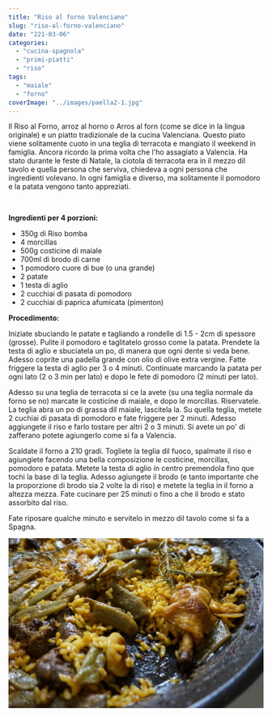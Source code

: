 ```yaml
---
title: "Riso al forno Valenciano"
slug: "riso-al-forno-valenciano"
date: "221-03-06"
categories: 
  - "cucina-spagnola"
  - "primi-piatti"
  - "riso"
tags: 
  - "maiale"
  - "forno"
coverImage: "../images/paella2-1.jpg"
---
```


Il Riso al Forno, arroz al horno o Arros al forn (come se dice in la lingua originale) e un piatto tradizionale de la cucina Valenciana.
Questo piato viene solitamente cuoto in una teglia di terracota e mangiato il weekend in famiglia.
Ancora ricordo la prima volta che l'ho assagiato a Valencia. Ha stato durante le feste di Natale, la ciotola di terracota era in il mezzo dil tavolo e quella persona che serviva, chiedeva a ogni persona che ingredienti volevano. In ogni famiglia e diverso, ma solitamente il pomodoro e la patata vengono tanto appreziati.

 

**Ingredienti per 4 porzioni:**

- 350g di Riso bomba
- 4 morcillas
- 500g costicine di maiale
- 700ml di brodo di carne
- 1 pomodoro cuore di bue (o una grande)
- 2 patate
- 1 testa di aglio
- 2 cucchiai di pasata di pomodoro
- 2 cucchiai di paprica afumicata (pimenton)


**Procedimento:**

Iniziate sbuciando le patate e tagliando a rondelle di 1.5 - 2cm di spessore (grosse). Pulite il pomodoro e taglitatelo grosso come la patata. Prendete la testa di aglio e sbuciatela un po, di manera que ogni dente si veda bene.
Adesso coprite una padella grande con olio di olive extra vergine. Fatte friggere la testa di aglio per 3 o 4 minuti. Continuate marcando la patata per ogni lato (2 o 3 min per lato) e dopo le fete di pomodoro (2 minuti per lato).

Adesso su una teglia de terracota si ce la avete (su una teglia normale da forno se no) marcate le costicine di maiale, e dopo le morcillas. Riservatele.
La teglia abra un po di grassa dil maiale, lascitela la. Su quella teglia, metete 2 cuchiai di pasata di pomodoro e fate friggere per 2 minuti. Adesso aggiungete il riso e farlo tostare per altri 2 o 3 minuti. Si avete un po' di zafferano potete agiungerlo come si fa a Valencia.


Scaldate il forno a 210 gradi. Togliete la teglia dil fuoco, spalmate il riso e agiungiete facendo una bella composizione le costicine, morcillas, pomodoro e patata. Metete la testa di aglio in centro premendola fino que tochi la base di la teglia.
Adesso agiungete il brodo (e tanto importante che la proporzione di brodo sia 2 volte la di riso) e metete la teglia in il forno a altezza mezza.
Fate cucinare per 25 minuti o fino a che il brodo e stato assorbito dal riso.

Fate riposare qualche minuto e servitelo in mezzo dil tavolo come si fa a Spagna.

![paella](../images/paella3.jpg)

